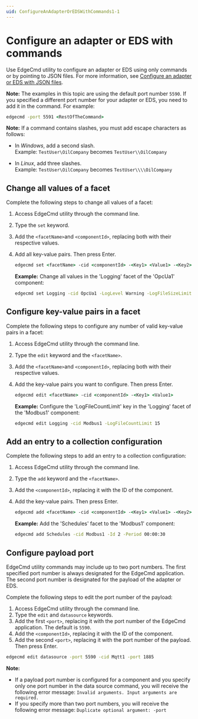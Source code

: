 ```yaml
---
uid: ConfigureAnAdapterOrEDSWithCommands1-1
---
```


# Configure an adapter or EDS with commands

Use EdgeCmd utility to configure an adapter or EDS using only commands or by pointing to JSON files. For more information, see [Configure an adapter or EDS with JSON files](xref:ConfigureAnAdapterOrEDSWithJsonFiles1-1).

**Note:** The examples in this topic are using the default port number `5590`. If you specified a different port number for your adapter or EDS, you need to add it in the command. For example:

```cmd
edgecmd -port 5591 <RestOfTheCommand>
```

**Note:** If a command contains slashes, you must add escape characters as follows:<br>
  - In *Windows*, add a second slash.<br> 
       Example: `TestUser\OilCompany` becomes `TestUser\\OilCompany`

  - In *Linux*, add three slashes.<br>
       Example: `TestUser\OilCompany` becomes `TestUser\\\\OilCompany`

## Change all values of a facet

Complete the following steps to change all values of a facet:

1. Access EdgeCmd utility through the command line.
2. Type the `set` keyword.
3. Add the `<facetName>`and `<componentId>`, replacing both with their respective values.
4. Add all key-value pairs. Then press Enter.

   ```cmd
   edgecmd set <facetName> -cid <componentId> -<Key1> <Value1> -<Key2> <Value2> -<Key3> <Value3>
   ```

   **Example:** Change all values in the 'Logging' facet of the 'OpcUa1' component:

   ```cmd
   edgecmd set Logging -cid OpcUa1 -LogLevel Warning -LogFileSizeLimitBytes 5000 -LogFileCountLimit 30
   ```

## Configure key-value pairs in a facet

Complete the following steps to configure any number of valid key-value pairs in a facet:

1. Access EdgeCmd utility through the command line.
2. Type the `edit` keyword and the `<facetName>`.
3. Add the `<facetName>`and `<componentId>`, replacing both with their respective values.
4. Add the key-value pairs you want to configure. Then press Enter.

   ```cmd
   edgecmd edit <facetName> -cid <componentId> -<Key1> <Value1>
   ```

   **Example:** Configure the 'LogFileCountLimit' key in the 'Logging' facet of the 'Modbus1' component:

   ```cmd
   edgecmd edit Logging -cid Modbus1 -LogFileCountLimit 15
   ```

## Add an entry to a collection configuration

Complete the following steps to add an entry to a collection configuration:

1. Access EdgeCmd utility through the command line.
2. Type the `add` keyword and the `<facetName>`.
3. Add the `<componentId>`, replacing it with the ID of the component.
4. Add the key-value pairs. Then press Enter.

   ```cmd
   edgecmd add <facetName> -cid <componentId> -<Key1> <Value1> -<Key2> <Value2>
   ```

   **Example:** Add the 'Schedules' facet to the 'Modbus1' component:

   ```cmd
   edgecmd add Schedules -cid Modbus1 -Id 2 -Period 00:00:30
   ```

## Configure payload port

EdgeCmd utility commands may include up to two port numbers. The first specified port number is always designated for the EdgeCmd application. The second port number is designated for the payload of the adapter or EDS.

Complete the following steps to edit the port number of the payload:

1. Access EdgeCmd utility through the command line.
2. Type the `edit` and `datasource` keywords.
3. Add the first `<port>`, replacing it with the port number of the EdgeCmd application. The default is `5590`.
4. Add the `<componentId>`, replacing it with the ID of the component.
5. Add the second `<port>`, replacing it with the port number of the payload. Then press Enter.

```cmd
edgecmd edit datasource -port 5590 -cid Mqtt1 -port 1885
```

**Note:** <br>

- If a payload port number is configured for a component and you specify only one port number in the data source command, you will receive the following error message: `Invalid arguments. Input arguments are required.`
- If you specify more than two port numbers, you will receive the following error message: `Duplicate optional argument: -port`
